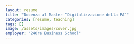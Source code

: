 ```yaml
---
layout: resume
title: "Docenza al Master “Digitalizzazione della PA”"
categories: [resume, teaching]
tags: []
image: /assets/images/cover.jpg
employer: "24Ore Business School"
---
```

